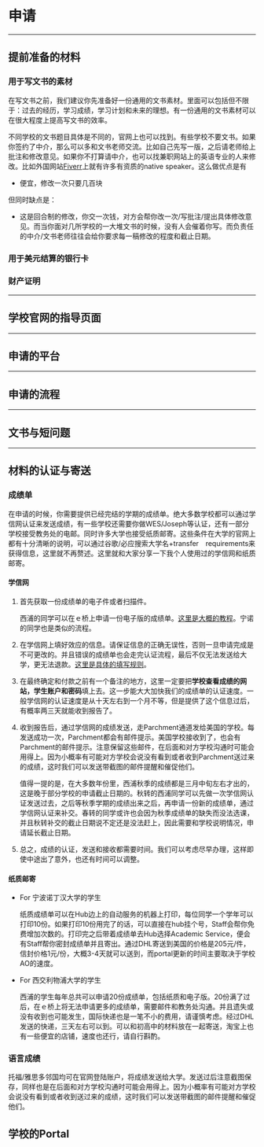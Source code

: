 # 申请

***

## 提前准备的材料

### 用于写文书的素材

在写文书之前，我们建议你先准备好一份通用的文书素材。里面可以包括但不限于：过去的经历，学习成绩，学习计划和未来的理想。有一份通用的文书素材可以在很大程度上提高写文书的效率。

不同学校的文书题目具体是不同的，官网上也可以找到。有些学校不要文书。如果你签约了中介，那么可以多和文书老师交流。比如自己先写一版，之后请老师给上批注和修改意见。如果你不打算请中介，也可以找兼职网站上的英语专业的人来修改。比如外国网站[Fiverr](https://www.fiverr.com/)上就有许多有资质的native speaker。这么做优点是有

- 便宜，修改一次只要几百块

但同时缺点是：

- 这是回合制的修改，你交一次钱，对方会帮你改一次/写批注/提出具体修改意见。而当你面对几所学校的一大堆文书的时候，没有人会催着你写。而负责任的中介/文书老师往往会给你要求每一稿修改的程度和截止日期。

### 用于美元结算的银行卡

### 财产证明

***

## 学校官网的指导页面

***

## 申请的平台

***

## 申请的流程

***

## 文书与短问题

***

## 材料的认证与寄送

### 成绩单

在申请的时候，你需要提供已经完结的学期的成绩单。绝大多数学校都可以通过学信网认证来发送成绩，有一些学校还需要你做WES/Joseph等认证，还有一部分学校接受教务处的电邮。同时许多大学也接受纸质邮寄。这些条件在大学的官网上都有十分清晰的说明，可以通过谷歌/必应搜索大学名+transfer　requirements来获得信息，这里就不再赘述。这里就和大家分享一下我个人使用过的学信网和纸质邮寄。

#### 学信网

1. 首先获取一份成绩单的电子件或者扫描件。

    西浦的同学可以在ｅ桥上申请一份电子版的成绩单。[这里是大概的教程](https://mp.weixin.qq.com/s/V5pjh7Yy-48c7tRAB_9eWA)。宁诺的同学也是类似的流程。

2. 在学信网上填好效应的信息。请保证信息的正确无误性，否则一旦申请完成是不可更改的。并且错误的成绩单也会走完认证流程，最后不仅无法发送给大学，更无法退款。[这里是具体的填写规则](https://zhuanlan.zhihu.com/p/153545270)。

3. 在最终确定和付款之前有一个备注的地方，这里一定要把**学校查看成绩的网站，学生账户和密码**填上去。这一步能大大加快我们的成绩单的认证速度。一般学信网的认证速度是从十天左右到一个月不等，但是提供了这个信息过后，有概率两三天就能收到报告了。

4. 收到报告后，通过学信网的成绩发送，走Parchment通道发给美国的学校。每发送成功一次，Parchment都会有邮件提示。美国学校接收到了，也会有Parchment的邮件提示。注意保留这些邮件，在后面和对方学校沟通时可能会用得上。因为小概率有可能对方学校会说没有看到或者收到Parchment送过来的成绩，这时我们可以发送带截图的邮件提醒和催促他们。

    值得一提的是，在大多数年份里，西浦秋季的成绩都是三月中旬左右才出的，这是晚于部分学校的申请截止日期的。秋转的西浦同学可以先做一次学信网认证发送过去，之后等秋季学期的成绩出来之后，再申请一份新的成绩单，通过学信网认证来补交。春转的同学或许也会因为秋季成绩单的缺失而没法选课，并且秋转补交的截止日期说不定还是没法赶上，因此需要和学校说明情况，申请延长截止日期。

5. 总之，成绩的认证，发送和接收都需要时间。我们可以考虑尽早办理，这样即使中途出了意外，也还有时间可以调整。

#### 纸质邮寄

- For 宁波诺丁汉大学的学生

    纸质成绩单可以在Hub边上的自动服务的机器上打印，每位同学一个学年可以打印10份。如果打印10份用完了的话，可以直接在hub挂个号，Staff会帮你免费增加次数的。打印完之后带着成绩单去Hub选择Academic Service，便会有Staff帮你密封成绩单并且寄出。通过DHL寄送到美国的价格是205元/件，信封价格1元/份，大概3-4天就可以送到，而portal更新的时间主要取决于学校AO的速度。

- For 西交利物浦大学的学生

    西浦的学生每年总共可以申请20份成绩单，包括纸质和电子版。20份满了过后，在ｅ桥上将无法申请更多的成绩单，需要邮件和教务处沟通。并且遗失或没有收到也可能发生，国际快递也是一笔不小的费用，请谨慎考虑。经过DHL发送的快递，三天左右可以到。可以和初高中的材料放在一起寄送，淘宝上也有一些便宜的店铺，速度也还行，请自行斟酌。

### 语言成绩

托福/雅思多邻国均可在官网登陆账户，将成绩发送给大学。发送过后注意截图保存，同样也是在后面和对方学校沟通时可能会用得上。因为小概率有可能对方学校会说没有看到或者收到送过来的成绩，这时我们可以发送带截图的邮件提醒和催促他们。

## 学校的Portal
